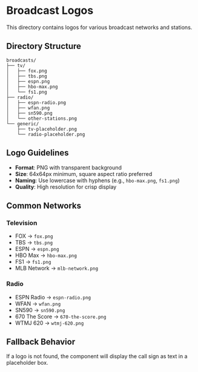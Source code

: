 # Broadcast Logos

This directory contains logos for various broadcast networks and stations.

## Directory Structure

```
broadcasts/
├── tv/
│   ├── fox.png
│   ├── tbs.png
│   ├── espn.png
│   ├── hbo-max.png
│   └── fs1.png
├── radio/
│   ├── espn-radio.png
│   ├── wfan.png
│   ├── sn590.png
│   └── other-stations.png
└── generic/
    ├── tv-placeholder.png
    └── radio-placeholder.png
```

## Logo Guidelines

- **Format**: PNG with transparent background
- **Size**: 64x64px minimum, square aspect ratio preferred
- **Naming**: Use lowercase with hyphens (e.g., `hbo-max.png`, `fs1.png`)
- **Quality**: High resolution for crisp display

## Common Networks

### Television
- FOX → `fox.png`
- TBS → `tbs.png`
- ESPN → `espn.png`
- HBO Max → `hbo-max.png`
- FS1 → `fs1.png`
- MLB Network → `mlb-network.png`

### Radio
- ESPN Radio → `espn-radio.png`
- WFAN → `wfan.png`
- SN590 → `sn590.png`
- 670 The Score → `670-the-score.png`
- WTMJ 620 → `wtmj-620.png`

## Fallback Behavior

If a logo is not found, the component will display the call sign as text in a placeholder box.